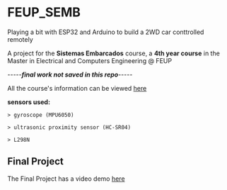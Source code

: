 # FEUP_SEMB

Playing a bit with ESP32 and Arduino to build a 2WD car conttrolled remotely

A project for the **Sistemas Embarcados** course, a **4th year course** in the Master in Electrical and Computers Engineering @ FEUP

-----***final work not saved in this repo***-----

All the course's information can be viewed [here](https://sigarra.up.pt/feup/pt/UCURR_GERAL.FICHA_UC_VIEW?pv_ocorrencia_id=420321)

**sensors used:**
```
> gyroscope (MPU6050)

> ultrasonic proximity sensor (HC-SR04)

> L298N 
```
## Final Project
The Final Project has a video demo [here](https://www.youtube.com/watch?v=19NFRes8ItE)
